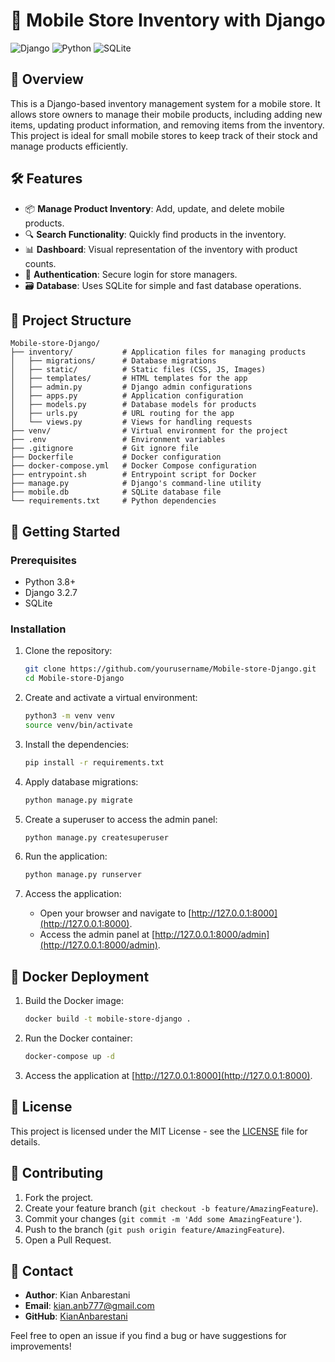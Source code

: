 
# 📱 Mobile Store Inventory with Django

![Django](https://img.shields.io/badge/Django-3.2.7-green.svg) ![Python](https://img.shields.io/badge/Python-3.11-blue.svg) ![SQLite](https://img.shields.io/badge/SQLite-3-lightgrey.svg)

## 🚀 Overview

This is a Django-based inventory management system for a mobile store. It allows store owners to manage their mobile products, including adding new items, updating product information, and removing items from the inventory. This project is ideal for small mobile stores to keep track of their stock and manage products efficiently.

## 🛠 Features

- 📦 **Manage Product Inventory**: Add, update, and delete mobile products.
- 🔍 **Search Functionality**: Quickly find products in the inventory.
- 📊 **Dashboard**: Visual representation of the inventory with product counts.
- 🔐 **Authentication**: Secure login for store managers.
- 🗃️ **Database**: Uses SQLite for simple and fast database operations.

## 📂 Project Structure

```
Mobile-store-Django/
├── inventory/           # Application files for managing products
│   ├── migrations/      # Database migrations
│   ├── static/          # Static files (CSS, JS, Images)
│   ├── templates/       # HTML templates for the app
│   ├── admin.py         # Django admin configurations
│   ├── apps.py          # Application configuration
│   ├── models.py        # Database models for products
│   ├── urls.py          # URL routing for the app
│   └── views.py         # Views for handling requests
├── venv/                # Virtual environment for the project
├── .env                 # Environment variables
├── .gitignore           # Git ignore file
├── Dockerfile           # Docker configuration
├── docker-compose.yml   # Docker Compose configuration
├── entrypoint.sh        # Entrypoint script for Docker
├── manage.py            # Django's command-line utility
├── mobile.db            # SQLite database file
└── requirements.txt     # Python dependencies
```

## 🚀 Getting Started

### Prerequisites

- Python 3.8+
- Django 3.2.7
- SQLite

### Installation

1. Clone the repository:

    ```bash
    git clone https://github.com/yourusername/Mobile-store-Django.git
    cd Mobile-store-Django
    ```

2. Create and activate a virtual environment:

    ```bash
    python3 -m venv venv
    source venv/bin/activate
    ```

3. Install the dependencies:

    ```bash
    pip install -r requirements.txt
    ```

4. Apply database migrations:

    ```bash
    python manage.py migrate
    ```

5. Create a superuser to access the admin panel:

    ```bash
    python manage.py createsuperuser
    ```

6. Run the application:

    ```bash
    python manage.py runserver
    ```

7. Access the application:

   - Open your browser and navigate to [http://127.0.0.1:8000](http://127.0.0.1:8000).
   - Access the admin panel at [http://127.0.0.1:8000/admin](http://127.0.0.1:8000/admin).

## 🐳 Docker Deployment

1. Build the Docker image:

    ```bash
    docker build -t mobile-store-django .
    ```

2. Run the Docker container:

    ```bash
    docker-compose up -d
    ```

3. Access the application at [http://127.0.0.1:8000](http://127.0.0.1:8000).

## 📝 License

This project is licensed under the MIT License - see the [LICENSE](LICENSE) file for details.

## 🤝 Contributing

1. Fork the project.
2. Create your feature branch (`git checkout -b feature/AmazingFeature`).
3. Commit your changes (`git commit -m 'Add some AmazingFeature'`).
4. Push to the branch (`git push origin feature/AmazingFeature`).
5. Open a Pull Request.

## 💬 Contact

- **Author**: Kian Anbarestani
- **Email**: [kian.anb777@gmail.com](mailto:kian.anb777@gmail.com)
- **GitHub**: [KianAnbarestani](https://github.com/KianAnbarestani)

Feel free to open an issue if you find a bug or have suggestions for improvements!
